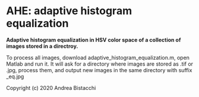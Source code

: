 # AHE: adaptive histogram equalization

**Adaptive histogram equalization in HSV color space of a collection of images stored in a directroy.**

To process all images, download adaptive_histogram_equalization.m, open Matlab and run it. It will ask for a directory where images are stored as .tif or .jpg, process them, and output new images in the same directory with suffix _eq.jpg





Copyright (c) 2020 Andrea Bistacchi
